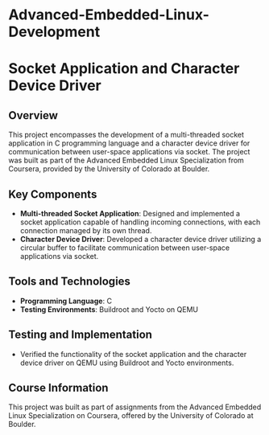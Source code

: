 # Advanced-Embedded-Linux-Development

# Socket Application and Character Device Driver

## Overview
This project encompasses the development of a multi-threaded socket application in C programming language and a character device driver for communication between user-space applications via socket. The project was built as part of the Advanced Embedded Linux Specialization from Coursera, provided by the University of Colorado at Boulder.

## Key Components
- **Multi-threaded Socket Application**: Designed and implemented a socket application capable of handling incoming connections, with each connection managed by its own thread.
- **Character Device Driver**: Developed a character device driver utilizing a circular buffer to facilitate communication between user-space applications via socket.

## Tools and Technologies
- **Programming Language**: C
- **Testing Environments**: Buildroot and Yocto on QEMU

## Testing and Implementation
- Verified the functionality of the socket application and the character device driver on QEMU using Buildroot and Yocto environments.

## Course Information
This project was built as part of assignments from the Advanced Embedded Linux Specialization on Coursera, offered by the University of Colorado at Boulder.
